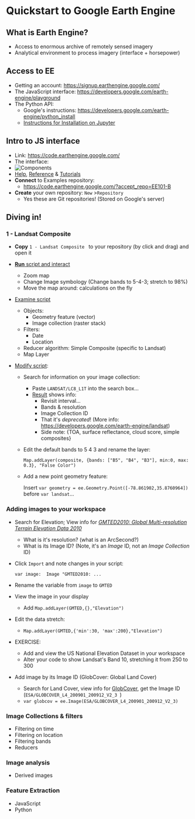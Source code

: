 # Quickstart to Google Earth Engine



## What is Earth Engine?

* Access to enormous archive of remotely sensed imagery
* Analytical environment to process imagery (interface + horsepower)



## Access to EE

- Getting an account: https://signup.earthengine.google.com/
- The JavaScript interface: https://developers.google.com/earth-engine/playground
- The Python API:
  - Google's instructions: https://developers.google.com/earth-engine/python_install
  -  [Instructions for Installation on Jupyter](Python-API-Install.md)



## Intro to JS interface

- Link: https://code.earthengine.google.com/
- The interface: 
- ![Components](https://developers.google.com/earth-engine/images/Playground_diagram_v3_crop.png)
- [Help](https://developers.google.com/earth-engine/), [Reference](https://developers.google.com/earth-engine/api_docs) & [Tutorials](https://developers.google.com/earth-engine/tutorials)
- **Connect** to Examples repository: 
  - https://code.earthengine.google.com/?accept_repo=EE101-B
- **Create** your own repository: `New` >`Repository`
  - Yes these are Git repositories! (Stored on Google's server)



## Diving in!

### 1 - Landsat Composite

- **Copy** `1 - Landsat Composite ` to your repository (by click and drag) and open it

- **<u>Run** script and interact</u>

  - Zoom map
  - Change Image symbology (Change bands to 5-4-3; stretch to 98%)
  - Move the map around: calculations on the fly

- <u>Examine script</u>

  - Objects: 
    - Geometry feature (vector)
    - Image collection (raster stack)
  - Filters:
    - Date
    - Location
  - Reducer algorithm: Simple Composite (specific to Landsat)
  - Map Layer

- <u>Modify script</u>:

  - Search for information on your image collection:

    - Paste `LANDSAT/LC8_L1T` into the search box...
    - [Result](https://code.earthengine.google.com/dataset/LANDSAT/LC8_L1T) shows info:
      - Revisit interval...
      - Bands & resolution
      - Image Collection ID
      - That it's *deprecated*! (More info: https://developers.google.com/earth-engine/landsat)
      - Side note: {TOA, surface reflectance, cloud score, simple composites}

  - Edit the default bands to 5 4 3 and rename the layer:

    `Map.addLayer(composite, {bands: ["B5", "B4", "B3"], min:0, max: 0.3}, "False Color")`

  - Add a new point geometry feature:

    Insert  `var geometry = ee.Geometry.Point([-78.861902,35.8760964])` before  `var landsat`...



### Adding images to your workspace

- Search for Elevation; View info for [*GMTED2010: Global Multi-resolution Terrain Elevation Data 2010*](https://code.earthengine.google.com/dataset/USGS/GMTED2010)

  - What is it's resolution? (what is an ArcSecond?)
  - What is its Image ID? (Note, it's an *Image* ID, not an *Image Collection* ID)

- Click `Import` and note changes in your script:

  `var image:  Image "GMTED2010: ...`

- Rename the variable from `image` to `GMTED`

- View the image in your display

  - Add `Map.addLayer(GMTED,{},"Elevation")`

- Edit the data stretch:

  - `Map.addLayer(GMTED,{'min':30, 'max':200},"Elevation")`

- EXERCISE: 

  - Add and view the US National Elevation Dataset in your workspace
  - Alter your code to show Landsat's Band 10, stretching it from 250 to 300

- Add image by its Image ID (GlobCover: Global Land Cover)

  - Search for Land Cover, view info for [GlobCover](https://code.earthengine.google.com/dataset/ESA/GLOBCOVER_L4_200901_200912_V2_3), get the Image ID (`ESA/GLOBCOVER_L4_200901_200912_V2_3 `)
  - `var globcov = ee.Image(ESA/GLOBCOVER_L4_200901_200912_V2_3)`



### Image Collections & filters

- Filtering on time
- Filtering on location
- Filtering bands
- Reducers



### Image analysis

- Derived images



### Feature Extraction

- JavaScript
- Python

